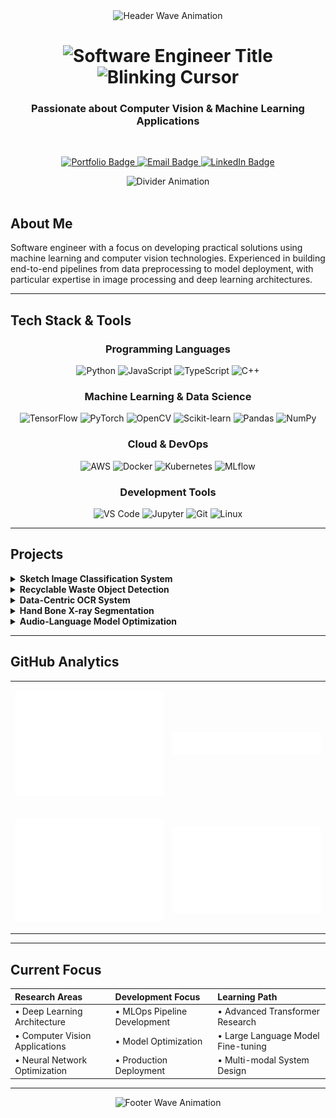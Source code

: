 <div align="center">

<img width="100%" height="120px" src="https://capsule-render.vercel.app/api?type=waving&color=gradient&customColorList=6,11,20&height=120&section=header&fontSize=30&fontAlignY=35&animation=twinkling&fontColor=ffffff" alt="Header Wave Animation"/>

<br>

<h1 align="center">
<img src="https://readme-typing-svg.herokuapp.com?font=Press+Start+2P&size=24&duration=3000&pause=500&color=FF6A88&center=true&vCenter=true&width=820&height=90&lines=Software+Engineer&repeat=false&backSpeed=0&t=2" alt="Software Engineer Title" /><!--
--><img src="https://readme-typing-svg.herokuapp.com?font=Press+Start+2P&size=24&duration=700&pause=350&color=FF6A88&center=true&vCenter=true&width=44&height=90&lines=%3E;%20;%3E;%20&repeat=true&t=2" alt="Blinking Cursor" />
</h1>

<h3 align="center">Passionate about Computer Vision & Machine Learning Applications</h3>

<br>

<p align="center">
  <a href="#portfolio">
    <img src="https://img.shields.io/badge/Portfolio-FF6B6B?style=for-the-badge&logoColor=white&labelColor=FF6B6B" alt="Portfolio Badge"/>
  </a>
  <a href="mailto:contact@example.com">
    <img src="https://img.shields.io/badge/Email-4ECDC4?style=for-the-badge&logoColor=white&labelColor=4ECDC4" alt="Email Badge"/>
  </a>
  <a href="#linkedin">
    <img src="https://img.shields.io/badge/LinkedIn-45B7D1?style=for-the-badge&logoColor=white&labelColor=45B7D1" alt="LinkedIn Badge"/>
  </a>
</p>

<img src="https://user-images.githubusercontent.com/73097560/115834477-dbab4500-a447-11eb-908a-139a6edaec5c.gif" alt="Divider Animation">

</div>

<br>

## About Me

Software engineer with a focus on developing practical solutions using machine learning and computer vision technologies. Experienced in building end-to-end pipelines from data preprocessing to model deployment, with particular expertise in image processing and deep learning architectures.

---

## Tech Stack & Tools

<div align="center">

### Programming Languages
<p>
  <img src="https://img.shields.io/badge/Python-3776AB?style=for-the-badge&logo=python&logoColor=white" alt="Python"/>
  <img src="https://img.shields.io/badge/JavaScript-F7DF1E?style=for-the-badge&logo=javascript&logoColor=black" alt="JavaScript"/>
  <img src="https://img.shields.io/badge/TypeScript-007ACC?style=for-the-badge&logo=typescript&logoColor=white" alt="TypeScript"/>
  <img src="https://img.shields.io/badge/C%2B%2B-00599C?style=for-the-badge&logo=c%2B%2B&logoColor=white" alt="C++"/>
</p>

### Machine Learning & Data Science
<p>
  <img src="https://img.shields.io/badge/TensorFlow-FF6F00?style=for-the-badge&logo=tensorflow&logoColor=white" alt="TensorFlow"/>
  <img src="https://img.shields.io/badge/PyTorch-EE4C2C?style=for-the-badge&logo=pytorch&logoColor=white" alt="PyTorch"/>
  <img src="https://img.shields.io/badge/OpenCV-27338e?style=for-the-badge&logo=OpenCV&logoColor=white" alt="OpenCV"/>
  <img src="https://img.shields.io/badge/scikit--learn-F7931E?style=for-the-badge&logo=scikit-learn&logoColor=white" alt="Scikit-learn"/>
  <img src="https://img.shields.io/badge/Pandas-2C2D72?style=for-the-badge&logo=pandas&logoColor=white" alt="Pandas"/>
  <img src="https://img.shields.io/badge/Numpy-777BB4?style=for-the-badge&logo=numpy&logoColor=white" alt="NumPy"/>
</p>

### Cloud & DevOps
<p>
  <img src="https://img.shields.io/badge/AWS-232F3E?style=for-the-badge&logo=amazon-aws&logoColor=white" alt="AWS"/>
  <img src="https://img.shields.io/badge/Docker-2496ED?style=for-the-badge&logo=docker&logoColor=white" alt="Docker"/>
  <img src="https://img.shields.io/badge/Kubernetes-326ce5?style=for-the-badge&logo=kubernetes&logoColor=white" alt="Kubernetes"/>
  <img src="https://img.shields.io/badge/MLflow-0194E2?style=for-the-badge&logo=mlflow&logoColor=white" alt="MLflow"/>
</p>

### Development Tools
<p>
  <img src="https://img.shields.io/badge/VS_Code-0078D4?style=for-the-badge&logo=visual%20studio%20code&logoColor=white" alt="VS Code"/>
  <img src="https://img.shields.io/badge/Jupyter-F37626.svg?&style=for-the-badge&logo=Jupyter&logoColor=white" alt="Jupyter"/>
  <img src="https://img.shields.io/badge/Git-F05032?style=for-the-badge&logo=git&logoColor=white" alt="Git"/>
  <img src="https://img.shields.io/badge/Linux-FCC624?style=for-the-badge&logo=linux&logoColor=black" alt="Linux"/>
</p>

</div>

---

## Projects

<details>
<summary><strong>Sketch Image Classification System</strong></summary>

<br>

[![GitHub](https://img.shields.io/badge/GitHub-181717.svg?style=for-the-badge&logo=GitHub&logoColor=white)](https://github.com/kimmaru/level1-imageclassification-cv-21)

Developed a classification system for 500-class sketch images using combined ImageNet-Sketch and Upstage datasets.

**Technical Stack**: PyTorch, timm, Auto-Augment, Mixup/CutMix, WandB  
**Results**: Achieved Top-1 Accuracy of **90.3%** using DeiT-Large with TTA Ensemble  
**Contributions**: Pipeline development, model architecture search, team coordination and workload management

**Key Features**:
- Multi-scale data augmentation strategies
- Ensemble learning with test-time augmentation
- Comprehensive model performance tracking

</details>

<details>
<summary><strong>Recyclable Waste Object Detection</strong></summary>

<br>

[![GitHub](https://img.shields.io/badge/GitHub-181717.svg?style=for-the-badge&logo=GitHub&logoColor=white)](https://github.com/kimmaru/level2-objectdetection-cv-21)

Built an object detection system for categorizing 10 types of recyclable waste using COCO format annotations.

**Technical Stack**: MMDetection, YOLOv11, Faster/Cascade R-CNN, RT-DETR, Swin Transformer  
**Dataset**: 15k images across 10 categories (General trash, Paper, Cardboard, etc.)  
**Approach**: Model ensemble and advanced augmentation techniques for significant mAP@0.5 improvement

**Key Features**:
- Multi-model ensemble architecture
- Advanced data augmentation pipeline
- Production-ready inference optimization

</details>

<details>
<summary><strong>Data-Centric OCR System</strong></summary>

<br>

[![GitHub](https://img.shields.io/badge/GitHub-181717.svg?style=for-the-badge&logo=GitHub&logoColor=white)](https://github.com/kimmaru/level2-cv-datacentric-cv-21)

Developed an OCR solution for outdoor signage text detection and recognition with focus on data quality improvement.

**Technical Stack**: EAST, TrOCR, CRNN, Albumentations, WandB  
**Methodology**: Annotation guideline establishment → Error correction & augmentation → Model retraining  
**Results**: Significant improvement in Recall/Precision metrics over baseline through data-only enhancements

**Key Features**:
- Systematic data quality improvement pipeline
- Custom annotation guidelines and validation
- Iterative model refinement process

</details>

<details>
<summary><strong>Hand Bone X-ray Segmentation</strong></summary>

<br>

[![GitHub](https://img.shields.io/badge/GitHub-181717.svg?style=for-the-badge&logo=GitHub&logoColor=white)](https://github.com/kimmaru/level2-cv-semanticsegmentation-cv-20-lv3)

Implemented pixel-level segmentation for 29 bone structures in hand X-ray images for medical imaging applications.

**Technical Stack**: MMSegmentation, Unet++, DeepLabV3+, UperNet-Swin, Optuna  
**Results**: Achieved Validation Dice score of **0.970** using UperNet-Swin at 1536² resolution  
**Approach**: Hyperparameter optimization, resolution comparison, offline augmentation and ensemble methods

**Key Features**:
- Multi-resolution training strategies
- Automated hyperparameter optimization
- Medical imaging-specific preprocessing

</details>

<details>
<summary><strong>Audio-Language Model Optimization</strong></summary>

<br>

[![GitHub](https://img.shields.io/badge/GitHub-181717.svg?style=for-the-badge&logo=GitHub&logoColor=white)](https://github.com/kimmaru/level4-cv-finalproject-hackathon-cv-20-lv3)

Optimized SALMONN-based audio-text multimodal model for reduced memory footprint while maintaining performance.

**Technical Stack**: PyTorch, Whisper-v3, BEATs, Llama 3-B, Audio Adapters  
**Objective**: Maintain ASR and AAC accuracy while reducing parameters and memory usage  
**Implementation**: Distributed training scripts, efficiency evaluation (TTFT/TTOT) and latency benchmarking

**Key Features**:
- Model compression and quantization techniques
- Distributed training infrastructure
- Performance benchmarking suite

</details>

---

## GitHub Analytics

<div align="center">

<table>
<tr>
<td align="center" width="50%">

![GitHub Stats](https://github.com/kimmaru/kimmaru/blob/main/metrics.base.svg)

</td>
<td align="center" width="50%">

![Top Languages](https://github.com/kimmaru/kimmaru/blob/main/metrics.plugin.languages.details.svg)

</td>
</tr>
<tr>
<td align="center" width="50%">

![Contribution Calendar](https://github.com/kimmaru/kimmaru/blob/main/metrics.plugin.isocalendar.fullyear.svg)

</td>
<td align="center" width="50%">

![GitHub Stars](https://github.com/kimmaru/kimmaru/blob/main/metrics.plugin.stars.svg)

</td>
</tr>
</table>

</div>

---

## Current Focus

<div align="center">

| **Research Areas** | **Development Focus** | **Learning Path** |
|:---|:---|:---|
| • Deep Learning Architecture | • MLOps Pipeline Development | • Advanced Transformer Research |
| • Computer Vision Applications | • Model Optimization | • Large Language Model Fine-tuning |
| • Neural Network Optimization | • Production Deployment | • Multi-modal System Design |

</div>

---

<div align="center">

<img width="100%" height="120px" src="https://capsule-render.vercel.app/api?type=waving&color=gradient&customColorList=6,11,20&height=120&section=footer&fontSize=30&fontAlignY=85&animation=twinkling&fontColor=ffffff" alt="Footer Wave Animation"/>

</div>
